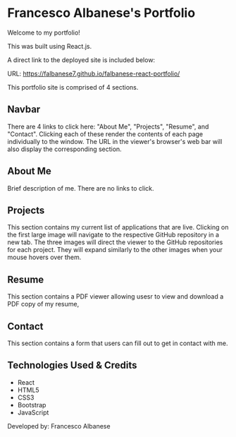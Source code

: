 # Francesco Albanese's Portfolio

Welcome to my portfolio!

This was built using React.js.

A direct link to the deployed site is included below:

URL: https://falbanese7.github.io/falbanese-react-portfolio/

This portfolio site is comprised of 4 sections.

## Navbar

There are 4 links to click here: "About Me", "Projects", "Resume", and "Contact". Clicking each of these render the contents of each page individually to the window. The URL in the viewer's browser's web bar will also display the corresponding section.

## About Me

Brief description of me. There are no links to click.

## Projects

This section contains my current list of applications that are live. Clicking on the first large image will navigate to the respective GitHub repository in a new tab. The three images will direct the viewer to the GitHub repositories for each project. They will expand similarly to the other images when your mouse hovers over them.

## Resume

This section contains a PDF viewer allowing usesr to view and download a PDF copy of my resume,

## Contact

This section contains a form that users can fill out to get in contact with me.

## Technologies Used & Credits

- React
- HTML5
- CSS3
- Bootstrap
- JavaScript

Developed by: Francesco Albanese

